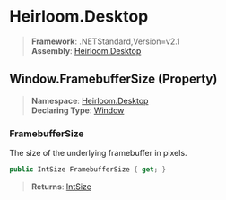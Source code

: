 # Heirloom.Desktop

> **Framework**: .NETStandard,Version=v2.1  
> **Assembly**: [Heirloom.Desktop][0]

## Window.FramebufferSize (Property)

> **Namespace**: [Heirloom.Desktop][0]  
> **Declaring Type**: [Window][1]

### FramebufferSize

The size of the underlying framebuffer in pixels.

```cs
public IntSize FramebufferSize { get; }
```

> **Returns**: [IntSize][2]

[0]: ../../../Heirloom.Desktop.md
[1]: ../Window.md
[2]: ../../../Heirloom.Core/Heirloom/IntSize.md

